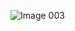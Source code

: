 
![Image 003](https://user-images.githubusercontent.com/83595695/160589618-5d2f4aba-f58b-4d6d-810f-b86e8fc724fe.png)
